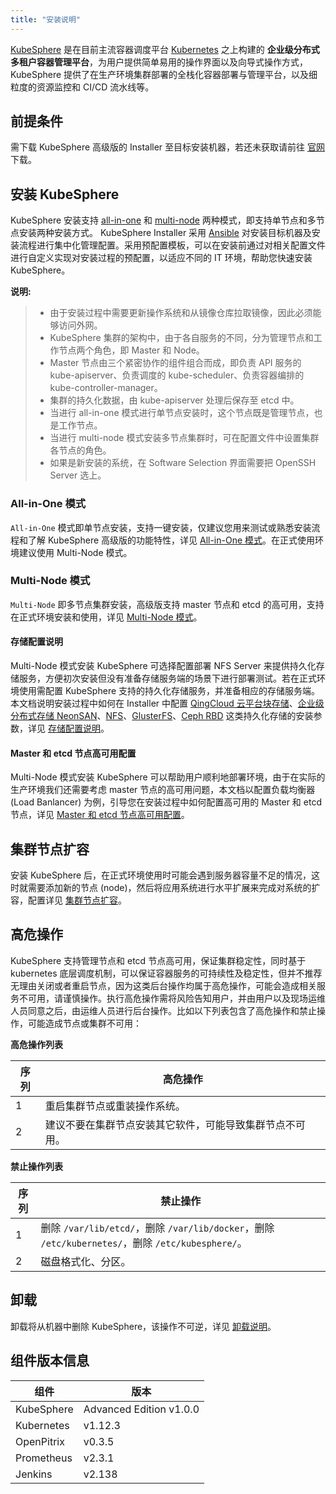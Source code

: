 ```yaml
---
title: "安装说明"
---
```


[KubeSphere](https://kubesphere.io) 是在目前主流容器调度平台 [Kubernetes](https://kubernetes.io) 之上构建的 **企业级分布式多租户容器管理平台**，为用户提供简单易用的操作界面以及向导式操作方式，KubeSphere 提供了在生产环境集群部署的全栈化容器部署与管理平台，以及细粒度的资源监控和 CI/CD 流水线等。

## 前提条件

需下载 KubeSphere 高级版的 Installer 至目标安装机器，若还未获取请前往 [官网](https://kubesphere.io/download) 下载。

## 安装 KubeSphere

KubeSphere 安装支持 [all-in-one](../all-in-one) 和 [multi-node](../multi-node) 两种模式，即支持单节点和多节点安装两种安装方式。 KubeSphere Installer 采用 [Ansible](https://www.ansible.com/) 对安装目标机器及安装流程进行集中化管理配置。采用预配置模板，可以在安装前通过对相关配置文件进行自定义实现对安装过程的预配置，以适应不同的 IT 环境，帮助您快速安装 KubeSphere。

**说明:**

> - 由于安装过程中需要更新操作系统和从镜像仓库拉取镜像，因此必须能够访问外网。
> - KubeSphere 集群的架构中，由于各自服务的不同，分为管理节点和工作节点两个角色，即 Master 和 Node。
> - Master 节点由三个紧密协作的组件组合而成，即负责 API 服务的 kube-apiserver、负责调度的 kube-scheduler、负责容器编排的 kube-controller-manager。
> - 集群的持久化数据，由 kube-apiserver 处理后保存至 etcd 中。
> - 当进行 all-in-one 模式进行单节点安装时，这个节点既是管理节点，也是工作节点。
> - 当进行 multi-node 模式安装多节点集群时，可在配置文件中设置集群各节点的角色。
> - 如果是新安装的系统，在 Software Selection 界面需要把 OpenSSH Server 选上。

### All-in-One 模式

`All-in-One` 模式即单节点安装，支持一键安装，仅建议您用来测试或熟悉安装流程和了解 KubeSphere 高级版的功能特性，详见 [All-in-One 模式](../all-in-one)。在正式使用环境建议使用 Multi-Node 模式。

### Multi-Node 模式

`Multi-Node` 即多节点集群安装，高级版支持 master 节点和 etcd 的高可用，支持在正式环境安装和使用，详见 [Multi-Node 模式](../multi-node)。

#### 存储配置说明

Multi-Node 模式安装 KubeSphere 可选择配置部署 NFS Server 来提供持久化存储服务，方便初次安装但没有准备存储服务端的场景下进行部署测试。若在正式环境使用需配置 KubeSphere 支持的持久化存储服务，并准备相应的存储服务端。本文档说明安装过程中如何在 Installer 中配置 [QingCloud 云平台块存储](https://docs.qingcloud.com/product/storage/volume/)、[企业级分布式存储 NeonSAN](https://docs.qingcloud.com/product/storage/volume/super_high_performance_shared_volume/)、[NFS](https://kubernetes.io/docs/concepts/storage/volumes/#nfs)、[GlusterFS](https://www.gluster.org/)、[Ceph RBD](https://ceph.com/) 这类持久化存储的安装参数，详见 [存储配置说明](../storage-configuration)。

#### Master 和 etcd 节点高可用配置

Multi-Node 模式安装 KubeSphere 可以帮助用户顺利地部署环境，由于在实际的生产环境我们还需要考虑 master 节点的高可用问题，本文档以配置负载均衡器 (Load Banlancer) 为例，引导您在安装过程中如何配置高可用的 Master 和 etcd 节点，详见 [Master 和 etcd 节点高可用配置](../master-ha)。

## 集群节点扩容

安装 KubeSphere 后，在正式环境使用时可能会遇到服务器容量不足的情况，这时就需要添加新的节点 (node)，然后将应用系统进行水平扩展来完成对系统的扩容，配置详见 [集群节点扩容](../add-nodes)。

## 高危操作

KubeSphere 支持管理节点和 etcd 节点高可用，保证集群稳定性，同时基于 kubernetes 底层调度机制，可以保证容器服务的可持续性及稳定性，但并不推荐无理由关闭或者重启节点，因为这类后台操作均属于高危操作，可能会造成相关服务不可用，请谨慎操作。执行高危操作需将风险告知用户，并由用户以及现场运维人员同意之后，由运维人员进行后台操作。比如以下列表包含了高危操作和禁止操作，可能造成节点或集群不可用：

**高危操作列表**

| 序列 | 高危操作|
|---|---|
| 1 |重启集群节点或重装操作系统。|
| 2 |建议不要在集群节点安装其它软件，可能导致集群节点不可用。|

**禁止操作列表**

| 序列 | 禁止操作|
|---|---|
| 1 |删除 `/var/lib/etcd/`，删除 `/var/lib/docker`，删除 `/etc/kubernetes/`，删除 `/etc/kubesphere/`。 |
| 2 |磁盘格式化、分区。|



## 卸载

卸载将从机器中删除 KubeSphere，该操作不可逆，详见 [卸载说明](../uninstall)。

## 组件版本信息

|  组件 |  版本 |
|---|---|
|KubeSphere| Advanced Edition v1.0.0|
|Kubernetes| v1.12.3|
|OpenPitrix| v0.3.5|
|Prometheus| v2.3.1|
|Jenkins| v2.138 |